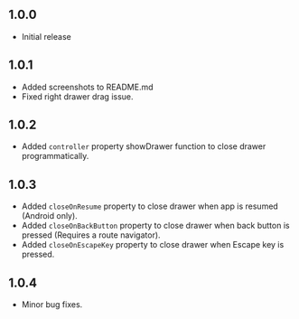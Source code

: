## 1.0.0

- Initial release

## 1.0.1

- Added screenshots to README.md
- Fixed right drawer drag issue.

## 1.0.2

- Added `controller` property showDrawer function to close drawer programmatically.

## 1.0.3

- Added `closeOnResume` property to close drawer when app is resumed (Android only).
- Added `closeOnBackButton` property to close drawer when back button is pressed (Requires a route navigator).
- Added `closeOnEscapeKey` property to close drawer when Escape key is pressed.

## 1.0.4

- Minor bug fixes.

